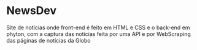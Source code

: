 # NewsDev
 Site de notícias onde front-end é feito em HTML e CSS e o back-end em phyton, com a captura das notícias feita por uma API e por WebScraping das páginas de notícias da Globo

